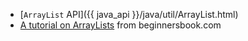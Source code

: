 * [`ArrayList` API]({{ java_api }}/java/util/ArrayList.html)
* [A tutorial on ArrayLists](https://beginnersbook.com/2013/12/java-arraylist/) from beginnersbook.com